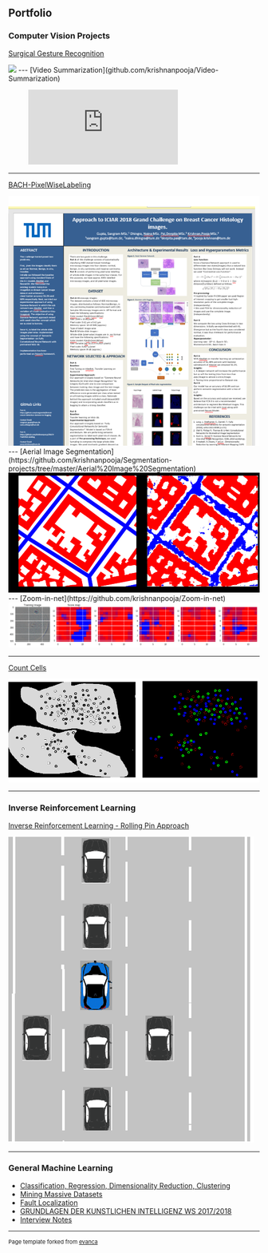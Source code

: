 ## Portfolio
### Computer Vision Projects
[Surgical Gesture Recognition](https://github.com/krishnanpooja/Master-Thesis)

<img src="images/latest_video.gif?raw=true"/>
---
[Video Summarization](github.com/krishnanpooja/Video-Summarization)

<figure class="video_container">
  <iframe src="https://drive.google.com/file/d/1XUcNdZBLd4cTJw855aUPXWqd8UciWJqu/view?usp=sharing" frameborder="0"> </iframe>
</figure>

----
[BACH-PixelWiseLabeling](https://github.com/krishnanpooja/BACH-PixelWiseLabeling)

<img src="images/bach-poster.png?raw=true"/>
---
[Aerial Image Segmentation](https://github.com/krishnanpooja/Segmentation-projects/tree/master/Aerial%20Image%20Segmentation)

<img src="images/aerial_image.png?raw=true"/>
---
[Zoom-in-net](https://github.com/krishnanpooja/Zoom-in-net)

<img src="images/zoom-in-net.png?raw=true"/>

---
[Count Cells](https://github.com/krishnanpooja/Segmentation-projects)

<img src="images/count_diff_cells.png?raw=true"/>

---
### Inverse Reinforcement Learning
[Inverse Reinforcement Learning - Rolling Pin Approach](https://github.com/krishnanpooja/IRL_Rolling_Pin_Approach)

<img src="images/cars.png?raw=true"/>

---
### General Machine Learning 
- [Classification, Regression, Dimensionality Reduction, Clustering](https://github.com/krishnanpooja/MachineLearningCode/tree/master/Downloads)
- [Mining Massive Datasets](https://github.com/krishnanpooja/Mininng-Massive-Datasets)
- [Fault Localization](https://github.com/krishnanpooja/Fault-Localization)
- [GRUNDLAGEN DER KUNSTLICHEN INTELLIGENZ WS 2017/2018](https://github.com/krishnanpooja/Artificial-Intelligence)
- [Interview Notes](https://github.com/krishnanpooja/Notes)

---
<p style="font-size:11px">Page template forked from <a href="https://github.com/evanca/quick-portfolio">evanca</a></p>
<!-- Remove above link if you don't want to attibute -->
